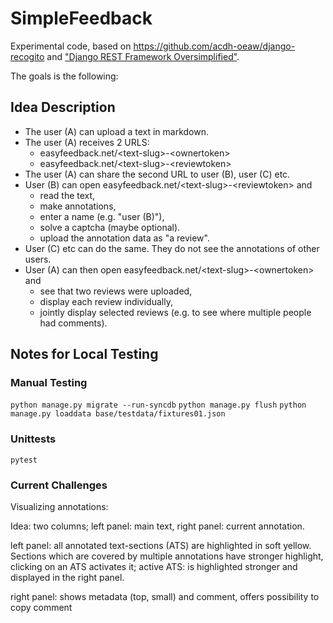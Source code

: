 # SimpleFeedback

Experimental code, based on <https://github.com/acdh-oeaw/django-recogito> and ["Django REST Framework Oversimplified"]([https://www.youtube.com/watch?v=cJveiktaOSQ).

The goals is the following:

## Idea Description

- The user (A) can upload a text in markdown.
- The user (A) receives 2 URLS:
    - easyfeedback.net/\<text-slug>-\<ownertoken>
    - easyfeedback.net/\<text-slug>-\<reviewtoken>
- The user (A) can share the second URL to user (B), user (C) etc.
- User (B) can open easyfeedback.net/\<text-slug>-\<reviewtoken> and
    - read the text,
    - make annotations,
    - enter a name (e.g. "user (B)"),
    - solve a captcha (maybe optional).
    - upload the annotation data as "a review".
- User (C) etc can do the same. They do not see the annotations of other users.
- User (A) can then open easyfeedback.net/\<text-slug>-\<ownertoken> and
    - see that two reviews were uploaded,
    - display each review individually,
    - jointly display selected reviews (e.g. to see where multiple people had comments).

## Notes for Local Testing

### Manual Testing


`python manage.py migrate --run-syncdb`
`python manage.py flush`
`python manage.py loaddata base/testdata/fixtures01.json`


### Unittests

`pytest`



### Current Challenges

Visualizing annotations:


Idea: two columns; left panel: main text, right panel: current annotation.

left panel: all annotated text-sections (ATS) are highlighted in soft yellow. Sections which are covered by multiple annotations have stronger highlight, clicking on an ATS activates it; active ATS:
is highlighted stronger and displayed in the right panel.



right panel: shows metadata (top, small) and comment, offers possibility to copy comment
